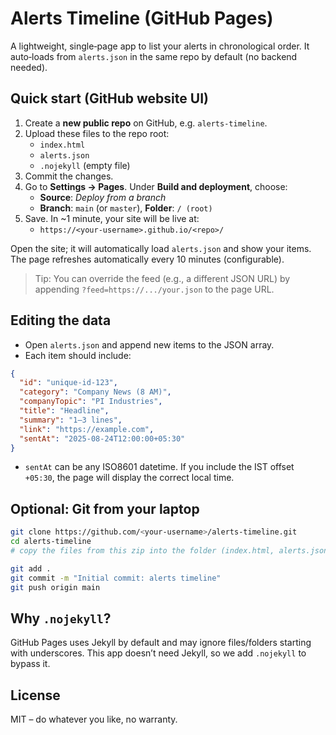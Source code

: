 # Alerts Timeline (GitHub Pages)

A lightweight, single‑page app to list your alerts in chronological order. It auto‑loads from `alerts.json` in the same repo by default (no backend needed).

## Quick start (GitHub website UI)

1. Create a **new public repo** on GitHub, e.g. `alerts-timeline`.
2. Upload these files to the repo root:
   - `index.html`
   - `alerts.json`
   - `.nojekyll` (empty file)
3. Commit the changes.
4. Go to **Settings → Pages**. Under **Build and deployment**, choose:
   - **Source**: *Deploy from a branch*
   - **Branch**: `main` (or `master`), **Folder**: `/ (root)`
5. Save. In ~1 minute, your site will be live at:
   - `https://<your-username>.github.io/<repo>/`

Open the site; it will automatically load `alerts.json` and show your items. The page refreshes automatically every 10 minutes (configurable).

> Tip: You can override the feed (e.g., a different JSON URL) by appending `?feed=https://.../your.json` to the page URL.

## Editing the data

- Open `alerts.json` and append new items to the JSON array.
- Each item should include:
```json
{
  "id": "unique-id-123",
  "category": "Company News (8 AM)",
  "companyTopic": "PI Industries",
  "title": "Headline",
  "summary": "1–3 lines",
  "link": "https://example.com",
  "sentAt": "2025-08-24T12:00:00+05:30"
}
```
- `sentAt` can be any ISO8601 datetime. If you include the IST offset `+05:30`, the page will display the correct local time.

## Optional: Git from your laptop

```bash
git clone https://github.com/<your-username>/alerts-timeline.git
cd alerts-timeline
# copy the files from this zip into the folder (index.html, alerts.json, .nojekyll)

git add .
git commit -m "Initial commit: alerts timeline"
git push origin main
```

## Why `.nojekyll`?

GitHub Pages uses Jekyll by default and may ignore files/folders starting with underscores. This app doesn’t need Jekyll, so we add `.nojekyll` to bypass it.

## License

MIT – do whatever you like, no warranty.
